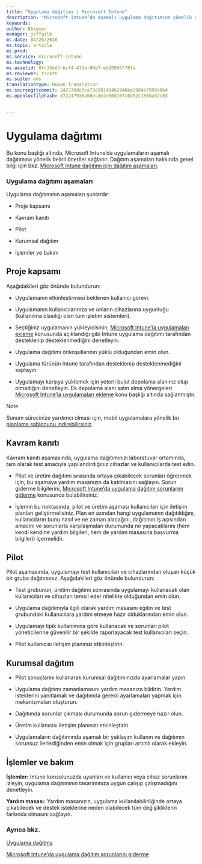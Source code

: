 ```yaml
---
title: "Uygulama dağıtımı | Microsoft Intune"
description: "Microsoft Intune’da aşamalı uygulama dağıtımına yönelik öneriler."
keywords: 
author: Nbigman
manager: jeffgilb
ms.date: 04/28/2016
ms.topic: article
ms.prod: 
ms.service: microsoft-intune
ms.technology: 
ms.assetid: 0fc32ed3-bcf4-472a-80e7-eb20986f78fa
ms.reviewer: tscott
ms.suite: ems
translationtype: Human Translation
ms.sourcegitcommit: 2427768c0ca73d20140462946ba2984b7999d864
ms.openlocfilehash: d72247936a0dec8e2e00d107c0d52c1568a92c03


---
```


# Uygulama dağıtımı
Bu konu başlığı altında, Microsoft Intune’da uygulamaların aşamalı dağıtımına yönelik belirli öneriler sağlanır. Dağıtım aşamaları hakkında genel bilgi için bkz. [Microsoft Intune dağıtımı için dağıtım aşamaları](rollout-phases-for-microsoft-intune-deployment.md).

### Uygulama dağıtımı aşamaları
Uygulama dağıtımının aşamaları şunlardır:

-   Proje kapsamı

-   Kavram kanıtı

-   Pilot

-   Kurumsal dağıtım

-   İşlemler ve bakım

## Proje kapsamı
Aşağıdakileri göz önünde bulundurun:

-   Uygulamanın etkinleştirmesi beklenen kullanıcı görevi.

-   Uygulamanın kullanıcılarınıza ve onların cihazlarına uygunluğu (kullanılma olasılığı olan tüm işletim sistemleri).

-   Seçtiğiniz uygulamanın yükleyicisinin, [Microsoft Intune’la uygulamaları ekleme](/intune/deploy-use/add-apps) konusunda açıklandığı gibi Intune uygulama dağıtımı tarafından desteklenip desteklenmediğini denetleyin.

-   Uygulama dağıtımı önkoşullarının yüklü olduğundan emin olun. <!---, as described in [Plan for app deployment in Microsoft Intune](plan-for-app-deployment-in-microsoft-intune.md).--->

-   Uygulama türünün Intune tarafından desteklenip desteklenmediğini saptayın.

-   Uygulamayı karşıya yüklemek için yeterli bulut depolama alanınız olup olmadığını denetleyin. Ek depolama alanı satın alma yönergeleri [Microsoft Intune’la uygulamaları ekleme](/intune/deploy-use/add-apps) konu başlığı altında sağlanmıştır.

> [!NOTE]           
> Sunum sürecinize yardımcı olması için, mobil uygulamalara yönelik bu [planlama şablonunu indirebilirsiniz](https://gallery.technet.microsoft.com/Mobile-app-planning-18689d59).

## Kavram kanıtı
Kavram kanıtı aşamasında, uygulama dağıtımınızı laboratuvar ortamında, tam olarak test amacıyla yapılandırdığınız cihazlar ve kullanıcılarda test edin.

-   Pilot ve üretim dağıtımı sırasında ortaya çıkabilecek sorunları öğrenmek için, bu aşamaya yardım masanızın da katılmasını sağlayın. Sorun giderme bilgilerini, [Microsoft Intune’da uygulama dağıtım sorunlarını giderme](/intune/troubleshoot/troubleshoot-app-deployment-problems-in-microsoft-intune) konusunda bulabilirsiniz.

-   İşlemin bu noktasında, pilot ve üretim aşaması kullanıcıları için iletişim planları geliştirmelisiniz. Plan en azından hangi uygulamanın dağıtıldığını, kullanıcıların bunu nasıl ve ne zaman alacağını, dağıtımın iş açısından amacını ve sorunlarla karşılaşmaları durumunda ne yapacaklarını (hem kendi kendine yardım bilgileri, hem de yardım masasına başvurma bilgileri) içermelidir.

## Pilot
Pilot aşamasında, uygulamayı test kullanıcıları ve cihazlarından oluşan küçük bir gruba dağıtırsınız. Aşağıdakileri göz önünde bulundurun:

-   Test grubunun, üretim dağıtımı sonrasında uygulamayı kullanacak olan kullanıcıları ve cihazları temsil eder nitelikte olduğundan emin olun.

-   Uygulama dağıtımıyla ilgili olarak yardım masasını eğitin ve test grubundaki kullanıcılara yardım etmeye hazır olduklarından emin olun.

-   Uygulamayı tipik kullanımına göre kullanacak ve sorunları pilot yöneticilerine güvenilir bir şekilde raporlayacak test kullanıcıları seçin.

-   Pilot kullanıcısı iletişim planınızı etkinleştirin.

## Kurumsal dağıtım

-   Pilot sonuçlarını kullanarak kurumsal dağıtımınızda ayarlamalar yapın.

-   Uygulama dağıtımı zamanlamasını yardım masanıza bildirin. Yardım isteklerini yanıtlamak ve dağıtımda gerekli ayarlamaları yapmak için mekanizmaları oluşturun.

-   Dağıtımda sorunlar çıkması durumunda sorun gidermeye hazır olun.

-   Üretim kullanıcısı iletişim planınızı etkinleştirin.

-   Uygulamaların dağıtımında aşamalı bir yaklaşım kullanın ve dağıtımın sorunsuz ilerlediğinden emin olmak için grupları artımlı olarak ekleyin.

## İşlemler ve bakım
**İşlemler:** Intune konsolunuzda uyarıları ve kullanıcı veya cihaz sorunlarını izleyin, uygulama dağıtımının tasarımınıza uygun çalışıp çalışmadığını denetleyin.

**Yardım masası:** Yardım masanızın, uygulama kullanılabilirliğinde ortaya çıkabilecek ve destek isteklerine neden olabilecek tüm değişikliklerin farkında olmasını sağlayın.

### Ayrıca bkz.
[Uygulama dağıtma](/intune/deploy-use/deploy-apps)

[Microsoft Intune’da uygulama dağıtım sorunlarını giderme](/intune/troubleshoot/troubleshoot-app-deployment-problems-in-microsoft-intune)



<!--HONumber=Jul16_HO3-->



